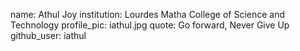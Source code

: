 name: Athul Joy
institution: Lourdes Matha College of Science and Technology
profile_pic: iathul.jpg
quote: Go forward, Never Give Up
github_user: iathul 
